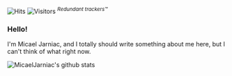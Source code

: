 ![Hits](https://hitcounter.pythonanywhere.com/count/tag.svg?url=https%3A%2F%2Fgithub.com%2FMicaelJarniac) <!-- https://hitcounter.pythonanywhere.com -->
![Visitors](https://visitor-badge.glitch.me/badge?page_id=MicaelJarniac.MicaelJarniac) <!-- http://visitor-badge.glitch.me -->
<sup>_Redundant trackers™_</sup>

### Hello!

I'm Micael Jarniac, and I totally should write something about me here, but I can't think of what right now.

<!-- https://github.com/anuraghazra/github-readme-stats -->
![MicaelJarniac's github stats](https://github-readme-stats.vercel.app/api?username=MicaelJarniac&show_icons=false&title_color=fff&icon_color=79ff97&text_color=9f9f9f&bg_color=151515)

<!--
**MicaelJarniac/MicaelJarniac** is a ✨ _special_ ✨ repository because its `README.md` (this file) appears on your GitHub profile.

Here are some ideas to get you started:

- 🔭 I’m currently working on ...
- 🌱 I’m currently learning ...
- 👯 I’m looking to collaborate on ...
- 🤔 I’m looking for help with ...
- 💬 Ask me about ...
- 📫 How to reach me: ...
- 😄 Pronouns: ...
- ⚡ Fun fact: ...
-->
